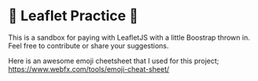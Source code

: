 # :seedling: Leaflet Practice :leaves:

This is a sandbox for paying with LeafletJS with a little Boostrap thrown in. Feel free to contribute or share your suggestions.

Here is an awesome emoji cheetsheet that I used for this project; https://www.webfx.com/tools/emoji-cheat-sheet/
